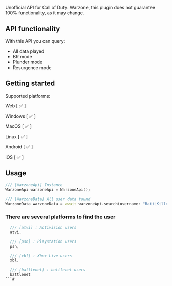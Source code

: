 Unofficial API for Call of Duty: Warzone, this plugin does not guarantee 100% functionality, as it may change.

## API functionality
With this API you can query:
- All data played
- BR mode
- Plunder mode
- Resurgence mode

## Getting started
Supported platforms:  

  Web [ ✅ ]
  
  Windows [ ✅ ]
  
  MacOS [ ✅ ]
  
  Linux [ ✅ ]
  
  Android [ ✅ ]
  
  iOS [ ✅ ]

## Usage

```dart
/// [WarzoneApi] Instance
WarzoneApi warzoneApi = WarzoneApi();

/// [WarzoneData] All user data found
WarzoneData warzoneData = await warzoneApi.search(username: "RaiiLKilleR#8661004", platform: Platform.atvi);
```

### There are several platforms to find the user
```dart
  /// [atvi] : Activision users
  atvi,

  /// [psn] : Playstation users
  psn,
  
  /// [xbl] : Xbox Live users
  xbl, 

  /// [battlenet] : battlenet users
  battlenet 
```#
